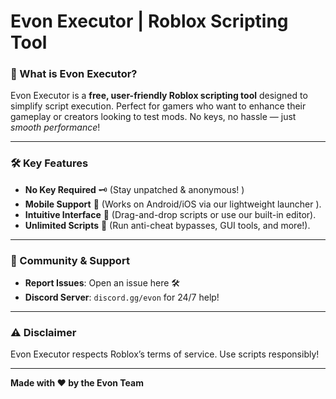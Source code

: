 # **Evon Executor | Roblox Scripting Tool**  

### **🚀 What is Evon Executor?**  
Evon Executor is a **free, user-friendly Roblox scripting tool** designed to simplify script execution. Perfect for gamers who want to enhance their gameplay or creators looking to test mods. No keys, no hassle — just *smooth performance*!  

---

### **🛠️ Key Features**  
- **No Key Required** 🗝️ (Stay unpatched & anonymous! )  
- **Mobile Support** 📱 (Works on Android/iOS via our lightweight launcher ).  
- **Intuitive Interface** 🎨 (Drag-and-drop scripts or use our built-in editor).  
- **Unlimited Scripts** 🚀 (Run anti-cheat bypasses, GUI tools, and more!).  

---

### **👥 Community & Support**  
- **Report Issues**: Open an issue here 🛠️  
- **Discord Server**: `discord.gg/evon` for 24/7 help!  

---

### **⚠️ Disclaimer**  
Evon Executor respects Roblox’s terms of service. Use scripts responsibly!  

---

**Made with ❤️ by the Evon Team**  
